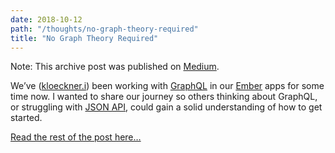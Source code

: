 ```yaml
---
date: 2018-10-12
path: "/thoughts/no-graph-theory-required"
title: "No Graph Theory Required"
---
```


Note: This archive post was published on [Medium](https://medium.com).

We’ve ([kloeckner.i](https://kloeckner-i.com)) been working with
[GraphQL](https://graphql.org) in our [Ember](https://emberjs.com) apps for some
time now. I wanted to share our journey so others thinking about GraphQL, or
struggling with [JSON API](https://jsonapi.org), could gain a solid
understanding of how to get started.

[Read the rest of the post here…](https://medium.com/kloeckner-i/ember-and-graphql-8aa15f7a2554)
